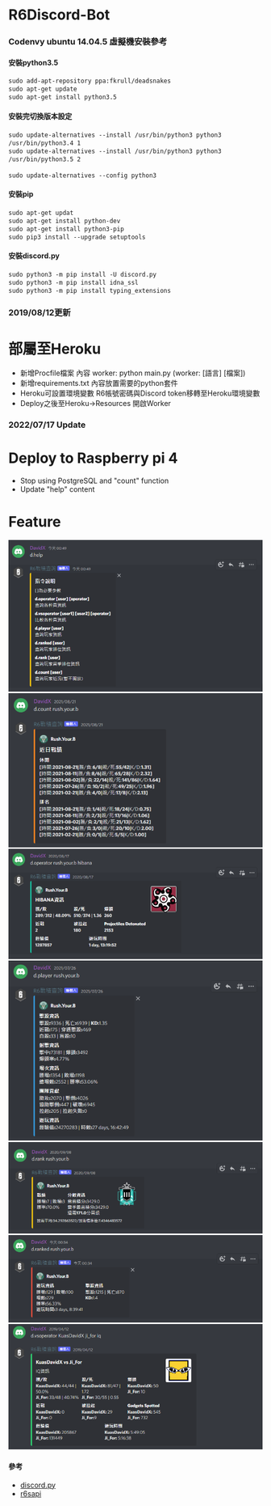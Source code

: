 # R6Discord-Bot

### Codenvy ubuntu 14.04.5 虛擬機安裝參考
#### 安裝python3.5
    sudo add-apt-repository ppa:fkrull/deadsnakes
    sudo apt-get update
    sudo apt-get install python3.5

#### 安裝完切換版本設定
    sudo update-alternatives --install /usr/bin/python3 python3 /usr/bin/python3.4 1
    sudo update-alternatives --install /usr/bin/python3 python3 /usr/bin/python3.5 2
    
    sudo update-alternatives --config python3

#### 安裝pip
    sudo apt-get updat
    sudo apt-get install python-dev
    sudo apt-get install python3-pip
    sudo pip3 install --upgrade setuptools

#### 安裝discord.py
    sudo python3 -m pip install -U discord.py
    sudo python3 -m pip install idna_ssl
    sudo python3 -m pip install typing_extensions

### 2019/08/12更新
部屬至Heroku
===========
* 新增Procfile檔案 內容 worker: python main.py (worker: [語言] [檔案])
* 新增requirements.txt 內容放置需要的python套件
* Heroku可設置環境變數 R6帳號密碼與Discord token移轉至Heroku環境變數
* Deploy之後至Heroku->Resources 開啟Worker

### 2022/07/17 Update
Deploy to Raspberry pi 4
===========
* Stop using PostgreSQL and "count" function
* Update "help" content

Feature
===========
![help](./image/help.png)
![count](./image/count.png)
![operator](./image/operator.png)
![player](./image/player.png)
![rank](./image/rank.png)
![ranked](./image/ranked.png)
![vsopeartor](./image/vsopeartor.png)
#### 參考
* [discord.py](https://github.com/Rapptz/discord.py)    
* [r6sapi](https://github.com/billy-yoyo/RainbowSixSiege-Python-API)

